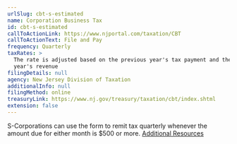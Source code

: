 ```yaml
---
urlSlug: cbt-s-estimated
name: Corporation Business Tax
id: cbt-s-estimated
callToActionLink: https://www.njportal.com/taxation/CBT
callToActionText: File and Pay
frequency: Quarterly
taxRates: >
  The rate is adjusted based on the previous year's tax payment and the current
  year's revenue
filingDetails: null
agency: New Jersey Division of Taxation
additionalInfo: null
filingMethod: online
treasuryLink: https://www.nj.gov/treasury/taxation/cbt/index.shtml
extension: false
---
```


S-Corporations can use the form to remit tax quarterly whenever the amount due for either month is $500 or more. [Additional Resources](https://www.nj.gov/treasury/taxation/cbtestpay.shtml)

